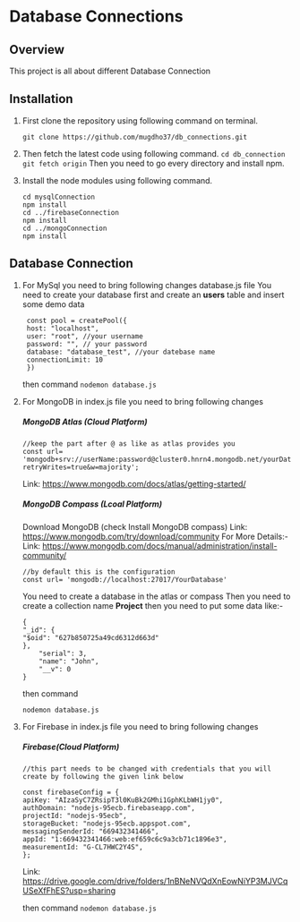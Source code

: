 # Database Connections

## Overview

This project is all about different Database Connection

## Installation

1. First clone the repository using following command on terminal.
   ```
   git clone https://github.com/mugdho37/db_connections.git
   ```
2. Then fetch the latest code using following command.
   ` cd db_connection git fetch origin `
   Then you need to go every directory and install npm.

3. Install the node modules using following command.
   ```
   cd mysqlConnection
   npm install
   cd ../firebaseConnection
   npm install
   cd ../mongoConnection
   npm install
   ```

## Database Connection

1. For MySql you need to bring following changes database.js file
   You need to create your database first and create an **users** table and
   insert some demo data
   ```
    const pool = createPool({ 
    host: "localhost",
    user: "root", //your username
    password: "", // your password
    database: "database_test", //your datebase name
    connectionLimit: 10 
    }) 
   ```
   then command
   ` nodemon database.js `
2. For MongoDB in index.js file you need to bring following changes

   ##### MongoDB Atlas (Cloud Platform)

   ```
   //keep the part after @ as like as atlas provides you
   const url= 'mongodb+srv://userName:password@cluster0.hnrn4.mongodb.net/yourDatabase?retryWrites=true&w=majority';

   ```

   Link: https://www.mongodb.com/docs/atlas/getting-started/

   ##### MongoDB Compass (Lcoal Platform)

   Download MongoDB (check Install MongoDB compass)
   Link: https://www.mongodb.com/try/download/community
   For More Details:-
   Link: https://www.mongodb.com/docs/manual/administration/install-community/

   ```
   //by default this is the configuration
   const url= 'mongodb://localhost:27017/YourDatabase'
   ```

   You need to create a database in the atlas or compass
   Then you need to create a collection name **Project**
   then you need to put some data like:-

   ```
   {
   "_id": {
   "$oid": "627b850725a49cd6312d663d"
   },
       "serial": 3,
       "name": "John",
       "__v": 0
   }

   ```

   then command

   ```
   nodemon database.js
   ```

3. For Firebase in index.js file you need to bring following changes

   ##### Firebase(Cloud Platform)

   ```
   //this part needs to be changed with credentials that you will create by following the given link below
   
   const firebaseConfig = {
   apiKey: "AIzaSyC7ZRsipT3l0KuBk2GMhi1GphKLbWH1jy0",
   authDomain: "nodejs-95ecb.firebaseapp.com",
   projectId: "nodejs-95ecb",
   storageBucket: "nodejs-95ecb.appspot.com",
   messagingSenderId: "669432341466",
   appId: "1:669432341466:web:ef659c6c9a3cb71c1896e3",
   measurementId: "G-CL7HWC2Y4S",
   };
   ```

   Link: https://drive.google.com/drive/folders/1nBNeNVQdXnEowNiYP3MJVCqUSeXfFhES?usp=sharing

   then command
   ` nodemon database.js `
